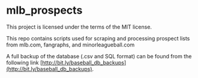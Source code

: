 # mlb_prospects
This project is licensed under the terms of the MIT license.

This repo contains scripts used for scraping and processing prospect lists from mlb.com, fangraphs, and minorleagueball.com

A full backup of the database (.csv and SQL format) can be found from the following link [http://bit.ly/baseball_db_backups](http://bit.ly/baseball_db_backups).